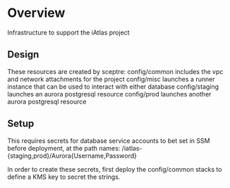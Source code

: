 # Overview
Infrastructure to support the iAtlas project

## Design
These resources are created by sceptre:
config/common includes the vpc and network attachments for the project
config/misc launches a runner instance that can be used to interact with either database
config/staging launches an aurora postgresql resource
config/prod launches another aurora postgresql resource

## Setup
This requires secrets for database service accounts to bet set in SSM before deployment, at the path names: /iatlas-{staging,prod}/Aurora{Username,Password}

In order to create these secrets, first deploy the config/common stacks to define a KMS key to secret the strings.
